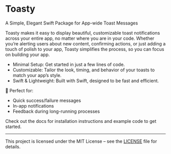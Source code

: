 # Toasty
A Simple, Elegant Swift Package for App-wide Toast Messages

Toasty makes it easy to display beautiful, customizable toast notifications across your entire app, no matter where you are in your code. Whether you’re alerting users about new content, confirming actions, or just adding a touch of polish to your app, Toasty simplifies the process, so you can focus on building your app.

- Minimal Setup: Get started in just a few lines of code.
- Customizable: Tailor the look, timing, and behavior of your toasts to match your app’s style.
- Swift & Lightweight: Built with Swift, designed to be fast and efficient.

🎯 Perfect for:

- Quick success/failure messages
- In-app notifications
- Feedback during long-running processes

Check out the docs for installation instructions and example code to get started.

---

This project is licensed under the MIT License – see the [LICENSE](/LICENSE) file for details.

